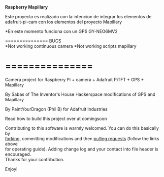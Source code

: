 **Raspberry Mapillary**

Este proyecto es realizado con la intencion de integrar los elementos de 
adafruit-pi-cam con los elementos del proyecto Mapillary

*En este momento funciona con un GPS GY-NEO6MV2<br>

===============
BUGS<br>
*Not working continuous camera
*Not working scripts mapillary

===============
===============

Camera project for Raspberry Pi + camera + Adafruit PiTFT + GPS + Mapillary<br>

By Sabas of The Inventor's House Hackerspace modifications of GPS and Mapillary<br>

By PaintYourDragon (Phil B) for Adafruit Industries<br>

Read how to build this project over at comingsoon<br>

Contributing to this software is warmly welcomed. You can do this basically by<br>
[forking](https://help.github.com/articles/fork-a-repo), committing modifications and then [pulling requests](https://help.github.com/articles/using-pull-requests) (follow the links above<br>
for operating guide). Adding change log and your contact into file header is encouraged.<br>
Thanks for your contribution.

Enjoy!
